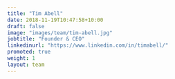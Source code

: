 ```yaml
---
title: "Tim Abell"
date: 2018-11-19T10:47:58+10:00
draft: false
image: "images/team/tim-abell.jpg"
jobtitle: "Founder & CEO"
linkedinurl: "https://www.linkedin.com/in/timabell/"
promoted: true
weight: 1
layout: team
---
```


